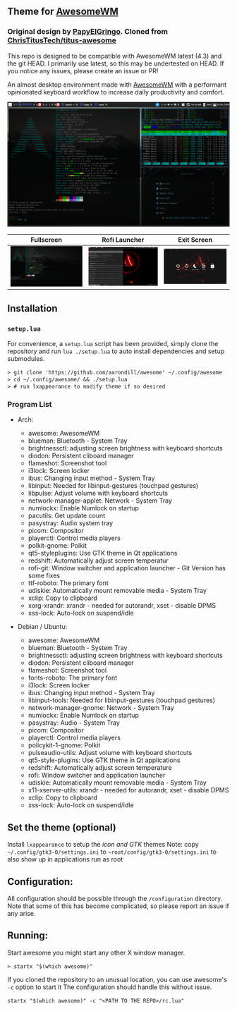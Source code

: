 <!--- This is a generated file. Do not edit it directly. Edit the template instead. -->
## Theme for [AwesomeWM](https://awesomewm.org/)

### Original design by [PapyElGringo](https://github.com/PapyElGringo). Cloned from [ChrisTitusTech/titus-awesome](https://github.com/ChrisTitusTech/titus-awesome)

This repo is designed to be compatible with AwesomeWM latest (4.3) and the git HEAD.
I primarily use latest, so this may be undertested on HEAD.
If you notice any issues, please create an issue or PR!

An almost desktop environment made with [AwesomeWM](https://awesomewm.org/) with a performant opinionated keyboard workflow to increase daily productivity and comfort.

![](./theme/images/demo.png)

|             Fullscreen             |        Rofi Launcher         |             Exit Screen             |
| :--------------------------------: | :--------------------------: | :---------------------------------: |
| ![](./theme/images/fullscreen.png) | ![](./theme/images/rofi.png) | ![](./theme/images/exit-screen.png) |

## Installation

### `setup.lua`

For convenience, a `setup.lua` script has been provided, simply clone the repository and run `lua ./setup.lua` to auto install dependencies and setup submodules.

```shell
> git clone 'https://github.com/aarondill/awesome' ~/.config/awesome
> cd ~/.config/awesome/ && ./setup.lua
> # run lxappearance to modify theme if so desired
```

### Program List

<!-- This is generated via lua. Note: the full line must match `^%s*{{([%w_-]+)}}%s*$` -->

- Arch:
  - awesome: AwesomeWM
  - blueman: Bluetooth - System Tray
  - brightnessctl: adjusting screen brightness with keyboard shortcuts
  - diodon: Persistent cliboard manager
  - flameshot: Screenshot tool
  - i3lock: Screen locker
  - ibus: Changing input method - System Tray
  - libinput: Needed for libinput-gestures (touchpad gestures)
  - libpulse: Adjust volume with keyboard shortcuts
  - network-manager-applet: Network - System Tray
  - numlockx: Enable Numlock on startup
  - pacutils: Get update count
  - pasystray: Audio system tray
  - picom: Compositor
  - playerctl: Control media players
  - polkit-gnome: Polkit
  - qt5-styleplugins: Use GTK theme in Qt applications
  - redshift: Automatically adjust screen temperatur
  - rofi-git: Window switcher and application launcher - Git Version has some fixes
  - ttf-roboto: The primary font
  - udiskie: Automatically mount removable media - System Tray
  - xclip: Copy to clipboard
  - xorg-xrandr: xrandr - needed for autorandr, xset - disable DPMS
  - xss-lock: Auto-lock on suspend/idle

- Debian / Ubuntu:
  - awesome: AwesomeWM
  - blueman: Bluetooth - System Tray
  - brightnessctl: adjusting screen brightness with keyboard shortcuts
  - diodon: Persistent cliboard manager
  - flameshot: Screenshot tool
  - fonts-roboto: The primary font
  - i3lock: Screen locker
  - ibus: Changing input method - System Tray
  - libinput-tools: Needed for libinput-gestures (touchpad gestures)
  - network-manager-gnome: Network - System Tray
  - numlockx: Enable Numlock on startup
  - pasystray: Audio - System Tray
  - picom: Compositor
  - playerctl: Control media players
  - policykit-1-gnome: Polkit
  - pulseaudio-utils: Adjust volume with keyboard shortcuts
  - qt5-style-plugins: Use GTK theme in Qt applications
  - redshift: Automatically adjust screen temperature
  - rofi: Window switcher and application launcher
  - udiskie: Automatically mount removable media - System Tray
  - x11-xserver-utils: xrandr - needed for autorandr, xset - disable DPMS
  - xclip: Copy to clipboard
  - xss-lock: Auto-lock on suspend/idle


## Set the theme (optional)

Install `lxappearance` to setup the _icon and GTK_ themes
Note: copy `~/.config/gtk3-0/settings.ini` to `~root/config/gtk3-0/settings.ini` to also show up in applications run as root

## Configuration:

All configuration should be possible through the `/configuration` directory.
Note that some of this has become complicated, so please report an issue if any arise.

## Running:

Start awesome you might start any other X window manager.

```shell
> startx "$(which awesome)"
```

If you cloned the repository to an unusual location, you can use awesome's `-c` option to start it
The configuration should handle this without issue.

```shell
startx "$(which awesome)" -c "<PATH TO THE REPO>/rc.lua"
```